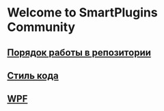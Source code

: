 # Welcome to SmartPlugins Community


## [Порядок работы в репозитории](rules)

## [Стиль кода](codestyle)

## [WPF](wpf/links.md)
